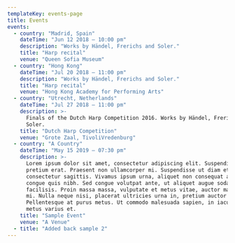 ```yaml
---
templateKey: events-page
title: Events
events:
  - country: "Madrid, Spain"
    dateTime: "Jun 12 2018 – 10:00 pm"
    description: "Works by Händel, Frerichs and Soler."
    title: "Harp recital"
    venue: "Queen Sofia Museum"
  - country: "Hong Kong"
    dateTime: "Jul 20 2018 – 11:00 pm"
    description: "Works by Händel, Frerichs and Soler."
    title: "Harp recital"
    venue: "Hong Kong Academy for Performing Arts"
  - country: "Utrecht, Netherlands"
    dateTime: "Jul 27 2018 – 11:00 pm"
    description: >-
      Finals of the Dutch Harp Competition 2016. Works by Händel, Frerichs and
      Soler.
    title: "Dutch Harp Competition"
    venue: "Grote Zaal, TivoliVredenburg"
  - country: "A Country"
    dateTime: "May 15 2019 – 07:30 pm"
    description: >-
      Lorem ipsum dolor sit amet, consectetur adipiscing elit. Suspendisse nec
      pretium erat. Praesent non ullamcorper mi. Suspendisse ut diam et ante
      consectetur sagittis. Vivamus ipsum urna, aliquet non consequat ac,
      congue quis nibh. Sed congue volutpat ante, ut aliquet augue sodales
      facilisis. Proin massa massa, vulputate et metus vitae, auctor maximus
      mi. Nulla neque nisi, placerat ultricies urna in, pretium auctor turpis.
      Pellentesque at purus metus. Ut commodo malesuada sapien, in iaculis
      metus varius et.
    title: "Sample Event"
    venue: "A Venue"
  - title: "Added back sample 2"
---
```

